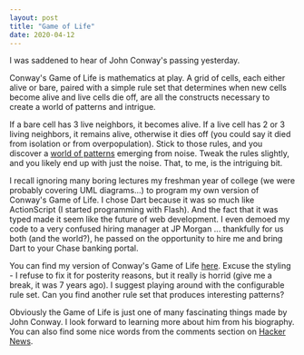 ```yaml
---
layout: post
title: "Game of Life"
date: 2020-04-12
---
```


I was saddened to hear of John Conway's passing yesterday.

<!-- Excerpt Start -->

Conway's Game of Life is mathematics at play. A grid of cells, each either alive or bare, paired with a simple rule set that determines when new cells become alive and live cells die off, are all the constructs necessary to create a world of patterns and intrigue.

<!-- Excerpt End -->

If a bare cell has 3 live neighbors, it becomes alive. If a live cell has 2 or 3 living neighbors, it remains alive, otherwise it dies off (you could say it died from isolation or from overpopulation). Stick to those rules, and you discover a [world of patterns](https://en.wikipedia.org/wiki/Conway%27s_Game_of_Life#Examples_of_patterns) emerging from noise. Tweak the rules slightly, and you likely end up with just the noise. That, to me, is the intriguing bit.

I recall ignoring many boring lectures my freshman year of college (we were probably covering UML diagrams...) to program my own version of Conway's Game of Life. I chose Dart because it was so much like ActionScript (I started programming with Flash). And the fact that it was typed made it seem like the future of web development. I even demoed my code to a very confused hiring manager at JP Morgan ... thankfully for us both (and the world?), he passed on the opportunity to hire me and bring Dart to your Chase banking portal.

You can find my version of Conway's Game of Life [here](https://connorjclark.github.io/dart-life/#life). Excuse the styling - I refuse to fix it for posterity reasons, but it really is horrid (give me a break, it was 7 years ago). I suggest playing around with the configurable rule set. Can you find another rule set that produces interesting patterns?

Obviously the Game of Life is just one of many fascinating things made by John Conway. I look forward to learning more about him from his biography. You can also find some nice words from the comments section on [Hacker News](https://news.ycombinator.com/item?id=22843306).
